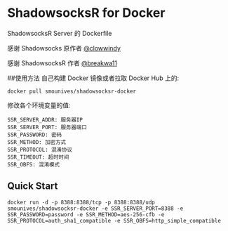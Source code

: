 # ShadowsocksR for Docker

ShadowsocksR Server 的 Dockerfile

感谢 Shadowsocks 原作者 [@clowwindy](https://github.com/clowwindy)

感谢 ShadowsocksR 作者 [@breakwa11](https://github.com/breakwa11)

##使用方法
自己构建 Docker 镜像或者拉取 Docker Hub 上的:

    docker pull smounives/shadowsocksr-docker

修改各个环境变量的值:

    SSR_SERVER_ADDR: 服务器IP
    SSR_SERVER_PORT: 服务器端口
    SSR_PASSWORD: 密码
    SSR_METHOD: 加密方式
    SSR_PROTOCOL: 混淆协议
    SSR_TIMEOUT: 超时时间
    SSR_OBFS: 混淆模式


Quick Start
-----------


    docker run -d -p 8388:8388/tcp -p 8388:8388/udp smounives/shadowsocksr-docker -e SSR_SERVER_PORT=8388 -e SSR_PASSWORD=password -e SSR_METHOD=aes-256-cfb -e SSR_PROTOCOL=auth_sha1_compatible -e SSR_OBFS=http_simple_compatible

